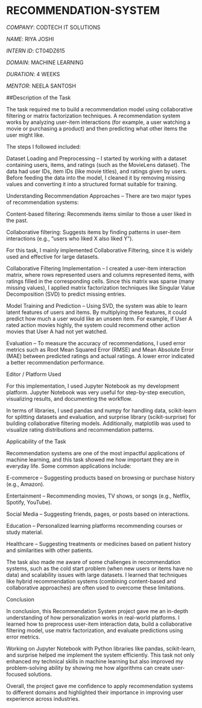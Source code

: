 # RECOMMENDATION-SYSTEM

*COMPANY*: CODTECH IT SOLUTIONS

*NAME*: RIYA JOSHI

*INTERN ID*: CT04DZ615

*DOMAIN*: MACHINE LEARNING

*DURATION*: 4 WEEKS

*MENTOR*: NEELA SANTOSH

##Description of the Task

The task required me to build a recommendation model using collaborative filtering or matrix factorization techniques. A recommendation system works by analyzing user-item interactions (for example, a user watching a movie or purchasing a product) and then predicting what other items the user might like.

The steps I followed included:

Dataset Loading and Preprocessing – I started by working with a dataset containing users, items, and ratings (such as the MovieLens dataset). The data had user IDs, item IDs (like movie titles), and ratings given by users. Before feeding the data into the model, I cleaned it by removing missing values and converting it into a structured format suitable for training.

Understanding Recommendation Approaches – There are two major types of recommendation systems:

Content-based filtering: Recommends items similar to those a user liked in the past.

Collaborative filtering: Suggests items by finding patterns in user-item interactions (e.g., “users who liked X also liked Y”).

For this task, I mainly implemented Collaborative Filtering, since it is widely used and effective for large datasets.

Collaborative Filtering Implementation – I created a user-item interaction matrix, where rows represented users and columns represented items, with ratings filled in the corresponding cells. Since this matrix was sparse (many missing values), I applied matrix factorization techniques like Singular Value Decomposition (SVD) to predict missing entries.

Model Training and Prediction – Using SVD, the system was able to learn latent features of users and items. By multiplying these features, it could predict how much a user would like an unseen item. For example, if User A rated action movies highly, the system could recommend other action movies that User A had not yet watched.

Evaluation – To measure the accuracy of recommendations, I used error metrics such as Root Mean Squared Error (RMSE) and Mean Absolute Error (MAE) between predicted ratings and actual ratings. A lower error indicated a better recommendation performance.

Editor / Platform Used

For this implementation, I used Jupyter Notebook as my development platform. Jupyter Notebook was very useful for step-by-step execution, visualizing results, and documenting the workflow.

In terms of libraries, I used pandas and numpy for handling data, scikit-learn for splitting datasets and evaluation, and surprise library (scikit-surprise) for building collaborative filtering models. Additionally, matplotlib was used to visualize rating distributions and recommendation patterns.

Applicability of the Task

Recommendation systems are one of the most impactful applications of machine learning, and this task showed me how important they are in everyday life. Some common applications include:

E-commerce – Suggesting products based on browsing or purchase history (e.g., Amazon).

Entertainment – Recommending movies, TV shows, or songs (e.g., Netflix, Spotify, YouTube).

Social Media – Suggesting friends, pages, or posts based on interactions.

Education – Personalized learning platforms recommending courses or study material.

Healthcare – Suggesting treatments or medicines based on patient history and similarities with other patients.

The task also made me aware of some challenges in recommendation systems, such as the cold start problem (when new users or items have no data) and scalability issues with large datasets. I learned that techniques like hybrid recommendation systems (combining content-based and collaborative approaches) are often used to overcome these limitations.

Conclusion

In conclusion, this Recommendation System project gave me an in-depth understanding of how personalization works in real-world platforms. I learned how to preprocess user-item interaction data, build a collaborative filtering model, use matrix factorization, and evaluate predictions using error metrics.

Working on Jupyter Notebook with Python libraries like pandas, scikit-learn, and surprise helped me implement the system efficiently. This task not only enhanced my technical skills in machine learning but also improved my problem-solving ability by showing me how algorithms can create user-focused solutions.

Overall, the project gave me confidence to apply recommendation systems to different domains and highlighted their importance in improving user experience across industries.
